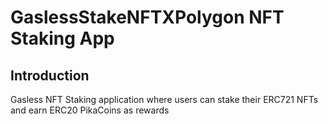 # GaslessStakeNFTXPolygon NFT Staking App

## Introduction

Gasless NFT Staking application where users can stake their ERC721 NFTs and earn ERC20 PikaCoins as rewards

